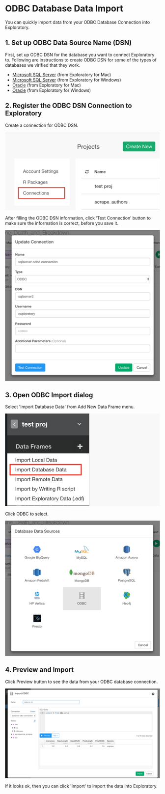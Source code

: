 # ODBC Database Data Import

You can quickly import data from your ODBC Database Connection into Exploratory.

## 1. Set up ODBC Data Source Name (DSN)

First, set up ODBC DSN for the database you want to connect Exploratory to. Following are instructions to create ODBC DSN for some of the types of databases we virified that they work.

* [Microsoft SQL Server](https://community.exploratory.io/t/connecting-to-ms-sql-server-through-odbc-from-mac/339) (from Exploratory for Mac)
* [Microsoft SQL Server](https://community.exploratory.io/t/connecting-to-ms-sql-server-through-odbc-from-windows/341) (from Exploratory for Windows)
* [Oracle](https://community.exploratory.io/t/connecting-to-oracle-database-through-odbc-from-mac/347) (from Exploratory for Mac)
* [Oracle](https://community.exploratory.io/t/connecting-to-oracle-database-through-odbc-from-windows/348) (from Exploratory for Windows)

## 2. Register the ODBC DSN Connection to Exploratory

Create a connection for ODBC DSN.

![](images/connection.png)

After filling the ODBC DSN information, click ‘Test Connection’ button to make sure the information is correct, before you save it.

![](images/odbc_connection.png)

## 3. Open ODBC Import dialog

Select 'Import Database Data' from Add New Data Frame menu.

![](images/import-database.png)

Click ODBC to select.

![](images/select_odbc_datasource.png)


## 4. Preview and Import

Click Preview button to see the data from your ODBC database connection.

![](images/odbc_preview.png)

If it looks ok, then you can click 'Import' to import the data into Exploratory.
